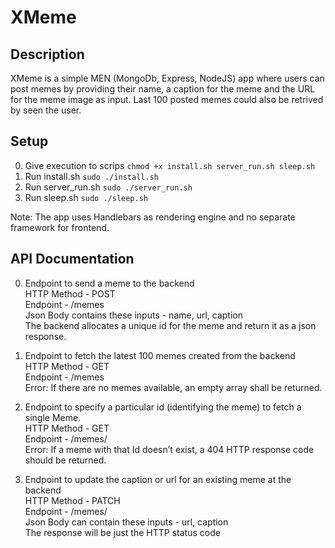 # XMeme

## Description

XMeme is a simple MEN (MongoDb, Express, NodeJS) app where users can post memes by providing their name, a caption for the meme and the URL for the meme image as input. Last 100 posted memes could also be retrived by seen the user.

## Setup

0. Give execution to scrips `chmod +x install.sh server_run.sh sleep.sh`
1. Run install.sh `sudo ./install.sh`
2. Run server_run.sh `sudo ./server_run.sh`
3. Run sleep.sh `sudo ./sleep.sh`

Note: The app uses Handlebars as rendering engine and no separate framework for frontend.

## API Documentation

0. Endpoint to send a meme to the backend  
   HTTP Method - POST  
   Endpoint - /memes  
   Json Body contains these inputs - name, url, caption  
   The backend allocates a unique id for the meme and return it as a json response.  
  
1. Endpoint to fetch the latest 100 memes created from the backend  
   HTTP Method - GET  
   Endpoint - /memes  
   Error: If there are no memes available, an empty array shall be returned.  
  
2. Endpoint to specify a particular id (identifying the meme) to fetch a single Meme.  
   HTTP Method - GET  
   Endpoint - /memes/<id>  
   Error: If a meme with that Id doesn’t exist, a 404 HTTP response code should be returned.  
     
3. Endpoint to update the caption or url for an existing meme at the backend  
   HTTP Method - PATCH  
   Endpoint - /memes/<id>  
   Json Body can contain these inputs - url, caption  
   The response will be just the HTTP status code  


